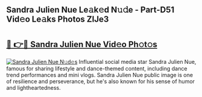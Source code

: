 ## Sandra Julien Nue Le𝚊k𝚎d N𝚞𝚍e - Part-D51 Vid𝚎o Le𝚊ks Photos ZlJe3

# <h2><a href="http://fb18hq.evod.top/?m=Sandra+Julien+Nue">🔗 👉🔴 Sandra Julien Nue Vid𝚎o Ph𝚘t𝚘s</a></h2>

[![Sandra Julien Nue N𝚞d𝚎s](https://i.imgur.com/8V9OHl7.gif)](http://fb18hq.evod.top/?m=Sandra+Julien+Nue)
Influential social media star Sandra Julien Nue, famous for sharing lifestyle and dance-themed content, including dance trend performances and mini vlogs. Sandra Julien Nue public image is one of resilience and perseverance, but he's also known for his sense of humor and lightheartedness. 
